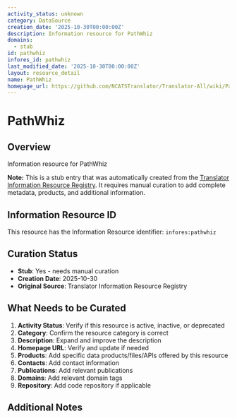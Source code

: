 ```yaml
---
activity_status: unknown
category: DataSource
creation_date: '2025-10-30T00:00:00Z'
description: Information resource for PathWhiz
domains:
  - stub
id: pathwhiz
infores_id: pathwhiz
last_modified_date: '2025-10-30T00:00:00Z'
layout: resource_detail
name: PathWhiz
homepage_url: https://github.com/NCATSTranslator/Translator-All/wiki/PathWhiz
---
```


# PathWhiz

## Overview

Information resource for PathWhiz

**Note:** This is a stub entry that was automatically created from the [Translator Information Resource Registry](https://biolink.github.io/information-resource-registry/). It requires manual curation to add complete metadata, products, and additional information.

## Information Resource ID

This resource has the Information Resource identifier: `infores:pathwhiz`

## Curation Status

- **Stub**: Yes - needs manual curation
- **Creation Date**: 2025-10-30
- **Original Source**: Translator Information Resource Registry

## What Needs to be Curated

1. **Activity Status**: Verify if this resource is active, inactive, or deprecated
2. **Category**: Confirm the resource category is correct
3. **Description**: Expand and improve the description
4. **Homepage URL**: Verify and update if needed
5. **Products**: Add specific data products/files/APIs offered by this resource
6. **Contacts**: Add contact information
7. **Publications**: Add relevant publications
8. **Domains**: Add relevant domain tags
9. **Repository**: Add code repository if applicable

## Additional Notes
